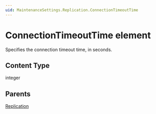 ```yaml
---
uid: MaintenanceSettings.Replication.ConnectionTimeoutTime
---
```


# ConnectionTimeoutTime element

Specifies the connection timeout time, in seconds.

## Content Type

integer

## Parents

[Replication](xref:MaintenanceSettings.Replication)
